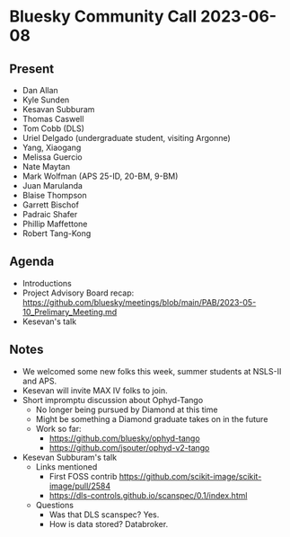 # Bluesky Community Call 2023-06-08

## Present

* Dan Allan
* Kyle Sunden
* Kesavan Subburam
* Thomas Caswell
* Tom Cobb (DLS)
* Uriel Delgado (undergraduate student, visiting Argonne)
* Yang, Xiaogang
* Melissa Guercio
* Nate Maytan
* Mark Wolfman (APS 25-ID, 20-BM, 9-BM)
* Juan Marulanda
* Blaise Thompson
* Garrett Bischof
* Padraic Shafer
* Phillip Maffettone
* Robert Tang-Kong

## Agenda

* Introductions
* Project Advisory Board recap: https://github.com/bluesky/meetings/blob/main/PAB/2023-05-10_Prelimary_Meeting.md
* Kesevan's talk

## Notes

* We welcomed some new folks this week, summer students at NSLS-II and APS.
* Kesevan will invite MAX IV folks to join.
* Short impromptu discussion about Ophyd-Tango
    * No longer being pursued by Diamond at this time
    * Might be something a Diamond graduate takes on in the future
    * Work so far:
        * https://github.com/bluesky/ophyd-tango 
        * https://github.com/jsouter/ophyd-v2-tango
* Kesevan Subburam's talk
    * Links mentioned 
        * First FOSS contrib https://github.com/scikit-image/scikit-image/pull/2584
        * https://dls-controls.github.io/scanspec/0.1/index.html
    * Questions
        * Was that DLS scanspec? Yes.
        * How is data stored? Databroker.
